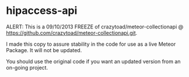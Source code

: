 hipaccess-api
================

ALERT: This is a 09/10/2013 FREEZE of crazytoad/meteor-collectionapi @ https://github.com/crazytoad/meteor-collectionapi.git. 

I made this copy to assure stability in the code for use as a live Meteor Package. It will not be updated. 

You should use the original code if you want an updated version from an on-going project.
